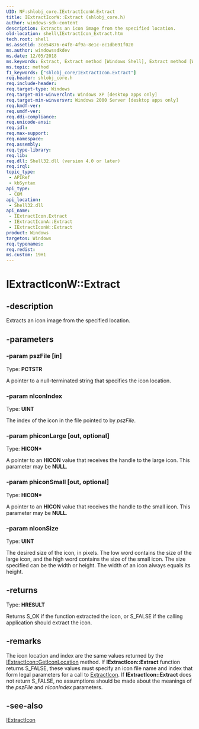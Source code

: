```yaml
---
UID: NF:shlobj_core.IExtractIconW.Extract
title: IExtractIconW::Extract (shlobj_core.h)
author: windows-sdk-content
description: Extracts an icon image from the specified location.
old-location: shell\IExtractIcon_Extract.htm
tech.root: shell
ms.assetid: 3ce54876-e4f8-4f9a-8e1c-ec1db691f020
ms.author: windowssdkdev
ms.date: 12/05/2018
ms.keywords: Extract, Extract method [Windows Shell], Extract method [Windows Shell],IExtractIcon interface, IExtractIcon interface [Windows Shell],Extract method, IExtractIcon::Extract, IExtractIconA, IExtractIconA::Extract, IExtractIconW, IExtractIconW.Extract, IExtractIconW::Extract, _win32_IExtractIcon_Extract, shell.IExtractIcon_Extract, shlobj_core/IExtractIcon::Extract
ms.topic: method
f1_keywords: ["shlobj_core/IExtractIcon.Extract"]
req.header: shlobj_core.h
req.include-header: 
req.target-type: Windows
req.target-min-winverclnt: Windows XP [desktop apps only]
req.target-min-winversvr: Windows 2000 Server [desktop apps only]
req.kmdf-ver: 
req.umdf-ver: 
req.ddi-compliance: 
req.unicode-ansi: 
req.idl: 
req.max-support: 
req.namespace: 
req.assembly: 
req.type-library: 
req.lib: 
req.dll: Shell32.dll (version 4.0 or later)
req.irql: 
topic_type:
 - APIRef
 - kbSyntax
api_type:
 - COM
api_location:
 - Shell32.dll
api_name:
 - IExtractIcon.Extract
 - IExtractIconA::Extract
 - IExtractIconW::Extract
product: Windows
targetos: Windows
req.typenames: 
req.redist: 
ms.custom: 19H1
---
```


# IExtractIconW::Extract


## -description


Extracts an icon image from the specified location.


## -parameters




### -param pszFile [in]

Type: <b>PCTSTR</b>

A pointer to a null-terminated string that specifies the icon location.


### -param nIconIndex

Type: <b>UINT</b>

The index of the icon in the file pointed to by <i>pszFile</i>.


### -param phiconLarge [out, optional]

Type: <b>HICON*</b>

A pointer to an <b>HICON</b> value that receives the handle to the large icon. This parameter may be <b>NULL</b>.


### -param phiconSmall [out, optional]

Type: <b>HICON*</b>

A pointer to an <b>HICON</b> value that receives the handle to the small icon. This parameter may be <b>NULL</b>.


### -param nIconSize

Type: <b>UINT</b>

The desired size of the icon, in pixels. The low word contains the size of the large icon, and the high word contains the size of the small icon. The size specified can be the width or height. The width of an icon always equals its height.


## -returns



Type: <b>HRESULT</b>

Returns S_OK if the function extracted the icon, or S_FALSE if the calling application should extract the icon.




## -remarks



The icon location and index are the same values returned by the <a href="https://docs.microsoft.com/windows/desktop/api/shlobj_core/nf-shlobj_core-iextracticona-geticonlocation">IExtractIcon::GetIconLocation</a> method. If <b>IExtractIcon::Extract</b> function returns S_FALSE, these values must specify an icon file name and index that form legal parameters for a call to <a href="https://docs.microsoft.com/windows/desktop/api/shellapi/nf-shellapi-extracticona">ExtractIcon</a>. If <b>IExtractIcon::Extract</b> does not return S_FALSE, no assumptions should be made about the meanings of the <i>pszFile</i> and <i>nIconIndex</i> parameters.




## -see-also




<a href="https://docs.microsoft.com/windows/desktop/api/shlobj_core/nn-shlobj_core-iextracticona">IExtractIcon</a>
 

 


